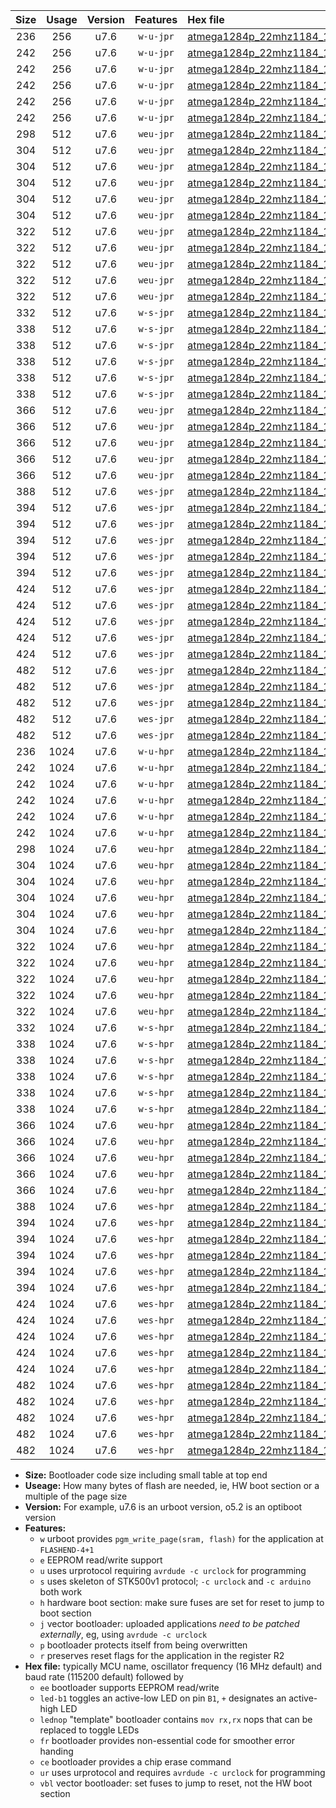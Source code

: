 |Size|Usage|Version|Features|Hex file|
|:-:|:-:|:-:|:-:|:--|
|236|256|u7.6|`w-u-jpr`|[atmega1284p_22mhz1184_19200bps_ur_vbl.hex](https://raw.githubusercontent.com/stefanrueger/urboot/main//atmega1284p_22mhz1184_19200bps_ur_vbl.hex)|
|242|256|u7.6|`w-u-jpr`|[atmega1284p_22mhz1184_19200bps_led+b5_ur_vbl.hex](https://raw.githubusercontent.com/stefanrueger/urboot/main//atmega1284p_22mhz1184_19200bps_led+b5_ur_vbl.hex)|
|242|256|u7.6|`w-u-jpr`|[atmega1284p_22mhz1184_19200bps_led+b7_ur_vbl.hex](https://raw.githubusercontent.com/stefanrueger/urboot/main//atmega1284p_22mhz1184_19200bps_led+b7_ur_vbl.hex)|
|242|256|u7.6|`w-u-jpr`|[atmega1284p_22mhz1184_19200bps_led+c7_ur_vbl.hex](https://raw.githubusercontent.com/stefanrueger/urboot/main//atmega1284p_22mhz1184_19200bps_led+c7_ur_vbl.hex)|
|242|256|u7.6|`w-u-jpr`|[atmega1284p_22mhz1184_19200bps_led+d7_ur_vbl.hex](https://raw.githubusercontent.com/stefanrueger/urboot/main//atmega1284p_22mhz1184_19200bps_led+d7_ur_vbl.hex)|
|242|256|u7.6|`w-u-jpr`|[atmega1284p_22mhz1184_19200bps_lednop_ur_vbl.hex](https://raw.githubusercontent.com/stefanrueger/urboot/main//atmega1284p_22mhz1184_19200bps_lednop_ur_vbl.hex)|
|298|512|u7.6|`weu-jpr`|[atmega1284p_22mhz1184_19200bps_ee_ur_vbl.hex](https://raw.githubusercontent.com/stefanrueger/urboot/main//atmega1284p_22mhz1184_19200bps_ee_ur_vbl.hex)|
|304|512|u7.6|`weu-jpr`|[atmega1284p_22mhz1184_19200bps_ee_led+b5_ur_vbl.hex](https://raw.githubusercontent.com/stefanrueger/urboot/main//atmega1284p_22mhz1184_19200bps_ee_led+b5_ur_vbl.hex)|
|304|512|u7.6|`weu-jpr`|[atmega1284p_22mhz1184_19200bps_ee_led+b7_ur_vbl.hex](https://raw.githubusercontent.com/stefanrueger/urboot/main//atmega1284p_22mhz1184_19200bps_ee_led+b7_ur_vbl.hex)|
|304|512|u7.6|`weu-jpr`|[atmega1284p_22mhz1184_19200bps_ee_led+c7_ur_vbl.hex](https://raw.githubusercontent.com/stefanrueger/urboot/main//atmega1284p_22mhz1184_19200bps_ee_led+c7_ur_vbl.hex)|
|304|512|u7.6|`weu-jpr`|[atmega1284p_22mhz1184_19200bps_ee_led+d7_ur_vbl.hex](https://raw.githubusercontent.com/stefanrueger/urboot/main//atmega1284p_22mhz1184_19200bps_ee_led+d7_ur_vbl.hex)|
|304|512|u7.6|`weu-jpr`|[atmega1284p_22mhz1184_19200bps_ee_lednop_ur_vbl.hex](https://raw.githubusercontent.com/stefanrueger/urboot/main//atmega1284p_22mhz1184_19200bps_ee_lednop_ur_vbl.hex)|
|322|512|u7.6|`weu-jpr`|[atmega1284p_22mhz1184_19200bps_ee_led+b5_fr_ur_vbl.hex](https://raw.githubusercontent.com/stefanrueger/urboot/main//atmega1284p_22mhz1184_19200bps_ee_led+b5_fr_ur_vbl.hex)|
|322|512|u7.6|`weu-jpr`|[atmega1284p_22mhz1184_19200bps_ee_led+b7_fr_ur_vbl.hex](https://raw.githubusercontent.com/stefanrueger/urboot/main//atmega1284p_22mhz1184_19200bps_ee_led+b7_fr_ur_vbl.hex)|
|322|512|u7.6|`weu-jpr`|[atmega1284p_22mhz1184_19200bps_ee_led+c7_fr_ur_vbl.hex](https://raw.githubusercontent.com/stefanrueger/urboot/main//atmega1284p_22mhz1184_19200bps_ee_led+c7_fr_ur_vbl.hex)|
|322|512|u7.6|`weu-jpr`|[atmega1284p_22mhz1184_19200bps_ee_led+d7_fr_ur_vbl.hex](https://raw.githubusercontent.com/stefanrueger/urboot/main//atmega1284p_22mhz1184_19200bps_ee_led+d7_fr_ur_vbl.hex)|
|322|512|u7.6|`weu-jpr`|[atmega1284p_22mhz1184_19200bps_ee_lednop_fr_ur_vbl.hex](https://raw.githubusercontent.com/stefanrueger/urboot/main//atmega1284p_22mhz1184_19200bps_ee_lednop_fr_ur_vbl.hex)|
|332|512|u7.6|`w-s-jpr`|[atmega1284p_22mhz1184_19200bps_vbl.hex](https://raw.githubusercontent.com/stefanrueger/urboot/main//atmega1284p_22mhz1184_19200bps_vbl.hex)|
|338|512|u7.6|`w-s-jpr`|[atmega1284p_22mhz1184_19200bps_led+b5_vbl.hex](https://raw.githubusercontent.com/stefanrueger/urboot/main//atmega1284p_22mhz1184_19200bps_led+b5_vbl.hex)|
|338|512|u7.6|`w-s-jpr`|[atmega1284p_22mhz1184_19200bps_led+b7_vbl.hex](https://raw.githubusercontent.com/stefanrueger/urboot/main//atmega1284p_22mhz1184_19200bps_led+b7_vbl.hex)|
|338|512|u7.6|`w-s-jpr`|[atmega1284p_22mhz1184_19200bps_led+c7_vbl.hex](https://raw.githubusercontent.com/stefanrueger/urboot/main//atmega1284p_22mhz1184_19200bps_led+c7_vbl.hex)|
|338|512|u7.6|`w-s-jpr`|[atmega1284p_22mhz1184_19200bps_led+d7_vbl.hex](https://raw.githubusercontent.com/stefanrueger/urboot/main//atmega1284p_22mhz1184_19200bps_led+d7_vbl.hex)|
|338|512|u7.6|`w-s-jpr`|[atmega1284p_22mhz1184_19200bps_lednop_vbl.hex](https://raw.githubusercontent.com/stefanrueger/urboot/main//atmega1284p_22mhz1184_19200bps_lednop_vbl.hex)|
|366|512|u7.6|`weu-jpr`|[atmega1284p_22mhz1184_19200bps_ee_led+b5_fr_ce_ur_vbl.hex](https://raw.githubusercontent.com/stefanrueger/urboot/main//atmega1284p_22mhz1184_19200bps_ee_led+b5_fr_ce_ur_vbl.hex)|
|366|512|u7.6|`weu-jpr`|[atmega1284p_22mhz1184_19200bps_ee_led+b7_fr_ce_ur_vbl.hex](https://raw.githubusercontent.com/stefanrueger/urboot/main//atmega1284p_22mhz1184_19200bps_ee_led+b7_fr_ce_ur_vbl.hex)|
|366|512|u7.6|`weu-jpr`|[atmega1284p_22mhz1184_19200bps_ee_led+c7_fr_ce_ur_vbl.hex](https://raw.githubusercontent.com/stefanrueger/urboot/main//atmega1284p_22mhz1184_19200bps_ee_led+c7_fr_ce_ur_vbl.hex)|
|366|512|u7.6|`weu-jpr`|[atmega1284p_22mhz1184_19200bps_ee_led+d7_fr_ce_ur_vbl.hex](https://raw.githubusercontent.com/stefanrueger/urboot/main//atmega1284p_22mhz1184_19200bps_ee_led+d7_fr_ce_ur_vbl.hex)|
|366|512|u7.6|`weu-jpr`|[atmega1284p_22mhz1184_19200bps_ee_lednop_fr_ce_ur_vbl.hex](https://raw.githubusercontent.com/stefanrueger/urboot/main//atmega1284p_22mhz1184_19200bps_ee_lednop_fr_ce_ur_vbl.hex)|
|388|512|u7.6|`wes-jpr`|[atmega1284p_22mhz1184_19200bps_ee_vbl.hex](https://raw.githubusercontent.com/stefanrueger/urboot/main//atmega1284p_22mhz1184_19200bps_ee_vbl.hex)|
|394|512|u7.6|`wes-jpr`|[atmega1284p_22mhz1184_19200bps_ee_led+b5_vbl.hex](https://raw.githubusercontent.com/stefanrueger/urboot/main//atmega1284p_22mhz1184_19200bps_ee_led+b5_vbl.hex)|
|394|512|u7.6|`wes-jpr`|[atmega1284p_22mhz1184_19200bps_ee_led+b7_vbl.hex](https://raw.githubusercontent.com/stefanrueger/urboot/main//atmega1284p_22mhz1184_19200bps_ee_led+b7_vbl.hex)|
|394|512|u7.6|`wes-jpr`|[atmega1284p_22mhz1184_19200bps_ee_led+c7_vbl.hex](https://raw.githubusercontent.com/stefanrueger/urboot/main//atmega1284p_22mhz1184_19200bps_ee_led+c7_vbl.hex)|
|394|512|u7.6|`wes-jpr`|[atmega1284p_22mhz1184_19200bps_ee_led+d7_vbl.hex](https://raw.githubusercontent.com/stefanrueger/urboot/main//atmega1284p_22mhz1184_19200bps_ee_led+d7_vbl.hex)|
|394|512|u7.6|`wes-jpr`|[atmega1284p_22mhz1184_19200bps_ee_lednop_vbl.hex](https://raw.githubusercontent.com/stefanrueger/urboot/main//atmega1284p_22mhz1184_19200bps_ee_lednop_vbl.hex)|
|424|512|u7.6|`wes-jpr`|[atmega1284p_22mhz1184_19200bps_ee_led+b5_fr_vbl.hex](https://raw.githubusercontent.com/stefanrueger/urboot/main//atmega1284p_22mhz1184_19200bps_ee_led+b5_fr_vbl.hex)|
|424|512|u7.6|`wes-jpr`|[atmega1284p_22mhz1184_19200bps_ee_led+b7_fr_vbl.hex](https://raw.githubusercontent.com/stefanrueger/urboot/main//atmega1284p_22mhz1184_19200bps_ee_led+b7_fr_vbl.hex)|
|424|512|u7.6|`wes-jpr`|[atmega1284p_22mhz1184_19200bps_ee_led+c7_fr_vbl.hex](https://raw.githubusercontent.com/stefanrueger/urboot/main//atmega1284p_22mhz1184_19200bps_ee_led+c7_fr_vbl.hex)|
|424|512|u7.6|`wes-jpr`|[atmega1284p_22mhz1184_19200bps_ee_led+d7_fr_vbl.hex](https://raw.githubusercontent.com/stefanrueger/urboot/main//atmega1284p_22mhz1184_19200bps_ee_led+d7_fr_vbl.hex)|
|424|512|u7.6|`wes-jpr`|[atmega1284p_22mhz1184_19200bps_ee_lednop_fr_vbl.hex](https://raw.githubusercontent.com/stefanrueger/urboot/main//atmega1284p_22mhz1184_19200bps_ee_lednop_fr_vbl.hex)|
|482|512|u7.6|`wes-jpr`|[atmega1284p_22mhz1184_19200bps_ee_led+b5_fr_ce_vbl.hex](https://raw.githubusercontent.com/stefanrueger/urboot/main//atmega1284p_22mhz1184_19200bps_ee_led+b5_fr_ce_vbl.hex)|
|482|512|u7.6|`wes-jpr`|[atmega1284p_22mhz1184_19200bps_ee_led+b7_fr_ce_vbl.hex](https://raw.githubusercontent.com/stefanrueger/urboot/main//atmega1284p_22mhz1184_19200bps_ee_led+b7_fr_ce_vbl.hex)|
|482|512|u7.6|`wes-jpr`|[atmega1284p_22mhz1184_19200bps_ee_led+c7_fr_ce_vbl.hex](https://raw.githubusercontent.com/stefanrueger/urboot/main//atmega1284p_22mhz1184_19200bps_ee_led+c7_fr_ce_vbl.hex)|
|482|512|u7.6|`wes-jpr`|[atmega1284p_22mhz1184_19200bps_ee_led+d7_fr_ce_vbl.hex](https://raw.githubusercontent.com/stefanrueger/urboot/main//atmega1284p_22mhz1184_19200bps_ee_led+d7_fr_ce_vbl.hex)|
|482|512|u7.6|`wes-jpr`|[atmega1284p_22mhz1184_19200bps_ee_lednop_fr_ce_vbl.hex](https://raw.githubusercontent.com/stefanrueger/urboot/main//atmega1284p_22mhz1184_19200bps_ee_lednop_fr_ce_vbl.hex)|
|236|1024|u7.6|`w-u-hpr`|[atmega1284p_22mhz1184_19200bps_ur.hex](https://raw.githubusercontent.com/stefanrueger/urboot/main//atmega1284p_22mhz1184_19200bps_ur.hex)|
|242|1024|u7.6|`w-u-hpr`|[atmega1284p_22mhz1184_19200bps_led+b5_ur.hex](https://raw.githubusercontent.com/stefanrueger/urboot/main//atmega1284p_22mhz1184_19200bps_led+b5_ur.hex)|
|242|1024|u7.6|`w-u-hpr`|[atmega1284p_22mhz1184_19200bps_led+b7_ur.hex](https://raw.githubusercontent.com/stefanrueger/urboot/main//atmega1284p_22mhz1184_19200bps_led+b7_ur.hex)|
|242|1024|u7.6|`w-u-hpr`|[atmega1284p_22mhz1184_19200bps_led+c7_ur.hex](https://raw.githubusercontent.com/stefanrueger/urboot/main//atmega1284p_22mhz1184_19200bps_led+c7_ur.hex)|
|242|1024|u7.6|`w-u-hpr`|[atmega1284p_22mhz1184_19200bps_led+d7_ur.hex](https://raw.githubusercontent.com/stefanrueger/urboot/main//atmega1284p_22mhz1184_19200bps_led+d7_ur.hex)|
|242|1024|u7.6|`w-u-hpr`|[atmega1284p_22mhz1184_19200bps_lednop_ur.hex](https://raw.githubusercontent.com/stefanrueger/urboot/main//atmega1284p_22mhz1184_19200bps_lednop_ur.hex)|
|298|1024|u7.6|`weu-hpr`|[atmega1284p_22mhz1184_19200bps_ee_ur.hex](https://raw.githubusercontent.com/stefanrueger/urboot/main//atmega1284p_22mhz1184_19200bps_ee_ur.hex)|
|304|1024|u7.6|`weu-hpr`|[atmega1284p_22mhz1184_19200bps_ee_led+b5_ur.hex](https://raw.githubusercontent.com/stefanrueger/urboot/main//atmega1284p_22mhz1184_19200bps_ee_led+b5_ur.hex)|
|304|1024|u7.6|`weu-hpr`|[atmega1284p_22mhz1184_19200bps_ee_led+b7_ur.hex](https://raw.githubusercontent.com/stefanrueger/urboot/main//atmega1284p_22mhz1184_19200bps_ee_led+b7_ur.hex)|
|304|1024|u7.6|`weu-hpr`|[atmega1284p_22mhz1184_19200bps_ee_led+c7_ur.hex](https://raw.githubusercontent.com/stefanrueger/urboot/main//atmega1284p_22mhz1184_19200bps_ee_led+c7_ur.hex)|
|304|1024|u7.6|`weu-hpr`|[atmega1284p_22mhz1184_19200bps_ee_led+d7_ur.hex](https://raw.githubusercontent.com/stefanrueger/urboot/main//atmega1284p_22mhz1184_19200bps_ee_led+d7_ur.hex)|
|304|1024|u7.6|`weu-hpr`|[atmega1284p_22mhz1184_19200bps_ee_lednop_ur.hex](https://raw.githubusercontent.com/stefanrueger/urboot/main//atmega1284p_22mhz1184_19200bps_ee_lednop_ur.hex)|
|322|1024|u7.6|`weu-hpr`|[atmega1284p_22mhz1184_19200bps_ee_led+b5_fr_ur.hex](https://raw.githubusercontent.com/stefanrueger/urboot/main//atmega1284p_22mhz1184_19200bps_ee_led+b5_fr_ur.hex)|
|322|1024|u7.6|`weu-hpr`|[atmega1284p_22mhz1184_19200bps_ee_led+b7_fr_ur.hex](https://raw.githubusercontent.com/stefanrueger/urboot/main//atmega1284p_22mhz1184_19200bps_ee_led+b7_fr_ur.hex)|
|322|1024|u7.6|`weu-hpr`|[atmega1284p_22mhz1184_19200bps_ee_led+c7_fr_ur.hex](https://raw.githubusercontent.com/stefanrueger/urboot/main//atmega1284p_22mhz1184_19200bps_ee_led+c7_fr_ur.hex)|
|322|1024|u7.6|`weu-hpr`|[atmega1284p_22mhz1184_19200bps_ee_led+d7_fr_ur.hex](https://raw.githubusercontent.com/stefanrueger/urboot/main//atmega1284p_22mhz1184_19200bps_ee_led+d7_fr_ur.hex)|
|322|1024|u7.6|`weu-hpr`|[atmega1284p_22mhz1184_19200bps_ee_lednop_fr_ur.hex](https://raw.githubusercontent.com/stefanrueger/urboot/main//atmega1284p_22mhz1184_19200bps_ee_lednop_fr_ur.hex)|
|332|1024|u7.6|`w-s-hpr`|[atmega1284p_22mhz1184_19200bps.hex](https://raw.githubusercontent.com/stefanrueger/urboot/main//atmega1284p_22mhz1184_19200bps.hex)|
|338|1024|u7.6|`w-s-hpr`|[atmega1284p_22mhz1184_19200bps_led+b5.hex](https://raw.githubusercontent.com/stefanrueger/urboot/main//atmega1284p_22mhz1184_19200bps_led+b5.hex)|
|338|1024|u7.6|`w-s-hpr`|[atmega1284p_22mhz1184_19200bps_led+b7.hex](https://raw.githubusercontent.com/stefanrueger/urboot/main//atmega1284p_22mhz1184_19200bps_led+b7.hex)|
|338|1024|u7.6|`w-s-hpr`|[atmega1284p_22mhz1184_19200bps_led+c7.hex](https://raw.githubusercontent.com/stefanrueger/urboot/main//atmega1284p_22mhz1184_19200bps_led+c7.hex)|
|338|1024|u7.6|`w-s-hpr`|[atmega1284p_22mhz1184_19200bps_led+d7.hex](https://raw.githubusercontent.com/stefanrueger/urboot/main//atmega1284p_22mhz1184_19200bps_led+d7.hex)|
|338|1024|u7.6|`w-s-hpr`|[atmega1284p_22mhz1184_19200bps_lednop.hex](https://raw.githubusercontent.com/stefanrueger/urboot/main//atmega1284p_22mhz1184_19200bps_lednop.hex)|
|366|1024|u7.6|`weu-hpr`|[atmega1284p_22mhz1184_19200bps_ee_led+b5_fr_ce_ur.hex](https://raw.githubusercontent.com/stefanrueger/urboot/main//atmega1284p_22mhz1184_19200bps_ee_led+b5_fr_ce_ur.hex)|
|366|1024|u7.6|`weu-hpr`|[atmega1284p_22mhz1184_19200bps_ee_led+b7_fr_ce_ur.hex](https://raw.githubusercontent.com/stefanrueger/urboot/main//atmega1284p_22mhz1184_19200bps_ee_led+b7_fr_ce_ur.hex)|
|366|1024|u7.6|`weu-hpr`|[atmega1284p_22mhz1184_19200bps_ee_led+c7_fr_ce_ur.hex](https://raw.githubusercontent.com/stefanrueger/urboot/main//atmega1284p_22mhz1184_19200bps_ee_led+c7_fr_ce_ur.hex)|
|366|1024|u7.6|`weu-hpr`|[atmega1284p_22mhz1184_19200bps_ee_led+d7_fr_ce_ur.hex](https://raw.githubusercontent.com/stefanrueger/urboot/main//atmega1284p_22mhz1184_19200bps_ee_led+d7_fr_ce_ur.hex)|
|366|1024|u7.6|`weu-hpr`|[atmega1284p_22mhz1184_19200bps_ee_lednop_fr_ce_ur.hex](https://raw.githubusercontent.com/stefanrueger/urboot/main//atmega1284p_22mhz1184_19200bps_ee_lednop_fr_ce_ur.hex)|
|388|1024|u7.6|`wes-hpr`|[atmega1284p_22mhz1184_19200bps_ee.hex](https://raw.githubusercontent.com/stefanrueger/urboot/main//atmega1284p_22mhz1184_19200bps_ee.hex)|
|394|1024|u7.6|`wes-hpr`|[atmega1284p_22mhz1184_19200bps_ee_led+b5.hex](https://raw.githubusercontent.com/stefanrueger/urboot/main//atmega1284p_22mhz1184_19200bps_ee_led+b5.hex)|
|394|1024|u7.6|`wes-hpr`|[atmega1284p_22mhz1184_19200bps_ee_led+b7.hex](https://raw.githubusercontent.com/stefanrueger/urboot/main//atmega1284p_22mhz1184_19200bps_ee_led+b7.hex)|
|394|1024|u7.6|`wes-hpr`|[atmega1284p_22mhz1184_19200bps_ee_led+c7.hex](https://raw.githubusercontent.com/stefanrueger/urboot/main//atmega1284p_22mhz1184_19200bps_ee_led+c7.hex)|
|394|1024|u7.6|`wes-hpr`|[atmega1284p_22mhz1184_19200bps_ee_led+d7.hex](https://raw.githubusercontent.com/stefanrueger/urboot/main//atmega1284p_22mhz1184_19200bps_ee_led+d7.hex)|
|394|1024|u7.6|`wes-hpr`|[atmega1284p_22mhz1184_19200bps_ee_lednop.hex](https://raw.githubusercontent.com/stefanrueger/urboot/main//atmega1284p_22mhz1184_19200bps_ee_lednop.hex)|
|424|1024|u7.6|`wes-hpr`|[atmega1284p_22mhz1184_19200bps_ee_led+b5_fr.hex](https://raw.githubusercontent.com/stefanrueger/urboot/main//atmega1284p_22mhz1184_19200bps_ee_led+b5_fr.hex)|
|424|1024|u7.6|`wes-hpr`|[atmega1284p_22mhz1184_19200bps_ee_led+b7_fr.hex](https://raw.githubusercontent.com/stefanrueger/urboot/main//atmega1284p_22mhz1184_19200bps_ee_led+b7_fr.hex)|
|424|1024|u7.6|`wes-hpr`|[atmega1284p_22mhz1184_19200bps_ee_led+c7_fr.hex](https://raw.githubusercontent.com/stefanrueger/urboot/main//atmega1284p_22mhz1184_19200bps_ee_led+c7_fr.hex)|
|424|1024|u7.6|`wes-hpr`|[atmega1284p_22mhz1184_19200bps_ee_led+d7_fr.hex](https://raw.githubusercontent.com/stefanrueger/urboot/main//atmega1284p_22mhz1184_19200bps_ee_led+d7_fr.hex)|
|424|1024|u7.6|`wes-hpr`|[atmega1284p_22mhz1184_19200bps_ee_lednop_fr.hex](https://raw.githubusercontent.com/stefanrueger/urboot/main//atmega1284p_22mhz1184_19200bps_ee_lednop_fr.hex)|
|482|1024|u7.6|`wes-hpr`|[atmega1284p_22mhz1184_19200bps_ee_led+b5_fr_ce.hex](https://raw.githubusercontent.com/stefanrueger/urboot/main//atmega1284p_22mhz1184_19200bps_ee_led+b5_fr_ce.hex)|
|482|1024|u7.6|`wes-hpr`|[atmega1284p_22mhz1184_19200bps_ee_led+b7_fr_ce.hex](https://raw.githubusercontent.com/stefanrueger/urboot/main//atmega1284p_22mhz1184_19200bps_ee_led+b7_fr_ce.hex)|
|482|1024|u7.6|`wes-hpr`|[atmega1284p_22mhz1184_19200bps_ee_led+c7_fr_ce.hex](https://raw.githubusercontent.com/stefanrueger/urboot/main//atmega1284p_22mhz1184_19200bps_ee_led+c7_fr_ce.hex)|
|482|1024|u7.6|`wes-hpr`|[atmega1284p_22mhz1184_19200bps_ee_led+d7_fr_ce.hex](https://raw.githubusercontent.com/stefanrueger/urboot/main//atmega1284p_22mhz1184_19200bps_ee_led+d7_fr_ce.hex)|
|482|1024|u7.6|`wes-hpr`|[atmega1284p_22mhz1184_19200bps_ee_lednop_fr_ce.hex](https://raw.githubusercontent.com/stefanrueger/urboot/main//atmega1284p_22mhz1184_19200bps_ee_lednop_fr_ce.hex)|

- **Size:** Bootloader code size including small table at top end
- **Useage:** How many bytes of flash are needed, ie, HW boot section or a multiple of the page size
- **Version:** For example, u7.6 is an urboot version, o5.2 is an optiboot version
- **Features:**
  + `w` urboot provides `pgm_write_page(sram, flash)` for the application at `FLASHEND-4+1`
  + `e` EEPROM read/write support
  + `u` uses urprotocol requiring `avrdude -c urclock` for programming
  + `s` uses skeleton of STK500v1 protocol; `-c urclock` and `-c arduino` both work
  + `h` hardware boot section: make sure fuses are set for reset to jump to boot section
  + `j` vector bootloader: uploaded applications *need to be patched externally*, eg, using `avrdude -c urclock`
  + `p` bootloader protects itself from being overwritten
  + `r` preserves reset flags for the application in the register R2
- **Hex file:** typically MCU name, oscillator frequency (16 MHz default) and baud rate (115200 default) followed by
  + `ee` bootloader supports EEPROM read/write
  + `led-b1` toggles an active-low LED on pin `B1`, `+` designates an active-high LED
  + `lednop` "template" bootloader contains `mov rx,rx` nops that can be replaced to toggle LEDs
  + `fr` bootloader provides non-essential code for smoother error handing
  + `ce` bootloader provides a chip erase command
  + `ur` uses urprotocol and requires `avrdude -c urclock` for programming
  + `vbl` vector bootloader: set fuses to jump to reset, not the HW boot section

